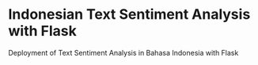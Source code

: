 # Indonesian Text Sentiment Analysis with Flask
Deployment of Text Sentiment Analysis in Bahasa Indonesia with Flask

